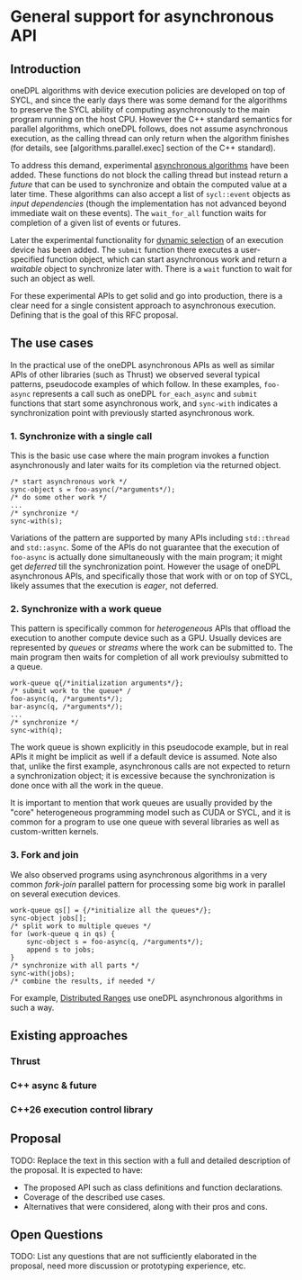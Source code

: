 # General support for asynchronous API

## Introduction

oneDPL algorithms with device execution policies are developed on top of SYCL, and since the early
days there was some demand for the algorithms to preserve the SYCL ability of computing
asynchronously to the main program running on the host CPU. However the C++ standard semantics for
parallel algorithms, which oneDPL follows, does not assume asynchronous execution, as the calling
thread can only return when the algorithm finishes (for details, see [algorithms.parallel.exec]
section of the C++ standard).

To address this demand, experimental [asynchronous algorithms](https://oneapi-src.github.io/oneDPL/parallel_api/async_api.html)
have been added. These functions do not block the calling thread but instead return a *future* that
can be used to synchronize and obtain the computed value at a later time. These algorithms can also
accept a list of `sycl::event` objects as *input dependencies* (though the implementation has not
advanced beyond immediate wait on these events). The `wait_for_all` function waits for completion
of a given list of events or futures.

Later the experimental functionality for [dynamic selection](https://oneapi-src.github.io/oneDPL/dynamic_selection_api_main.html)
of an execution device has been added. The `submit` function there executes a user-specified
function object, which can start asynchronous work and return a *waitable* object
to synchronize later with. There is a `wait` function to wait for such an object as well.

For these experimental APIs to get solid and go into production, there is a clear need for a single
consistent approach to asynchronous execution. Defining that is the goal of this RFC proposal.

## The use cases

In the practical use of the oneDPL asynchronous APIs as well as similar APIs of other libraries
(such as Thrust) we observed several typical patterns, pseudocode examples of which follow.
In these examples, `foo-async` represents a call such as oneDPL `for_each_async` and `submit`
functions that start some asynchronous work, and `sync-with` indicates a synchronization
point with previously started asynchronous work.

### 1. Synchronize with a single call

This is the basic use case where the main program invokes a function asynchronously and later waits
for its completion via the returned object.

```
/* start asynchronous work */
sync-object s = foo-async(/*arguments*/);
/* do some other work */
...
/* synchronize */
sync-with(s);
```

 Variations of the pattern are supported by many APIs including `std::thread` and `std::async`.
 Some of the APIs do not guarantee that the execution of `foo-async` is actually done simultaneously
 with the main program; it might get *deferred* till the synchronization point. However the usage
 of oneDPL asynchronous APIs, and specifically those that work with or on top of SYCL, likely
 assumes that the execution is *eager*, not deferred.

### 2. Synchronize with a work queue

This pattern is specifically common for *heterogeneous* APIs that offload the execution to
another compute device such as a GPU. Usually devices are represented by *queues* or *streams*
where the work can be submitted to. The main program then waits for completion of all work
previoulsy submitted to a queue.

```
work-queue q{/*initialization arguments*/};
/* submit work to the queue* /
foo-async(q, /*arguments*/);
bar-async(q, /*arguments*/);
...
/* synchronize */
sync-with(q);
```

The work queue is shown explicitly in this pseudocode example, but in real APIs it might be
implicit as well if a default device is assumed. Note also that, unlike the first example,
asynchronous calls are not expected to return a synchronization object; it is excessive because
the synchronization is done once with all the work in the queue.

It is important to mention that work queues are usually provided by the "core" heterogeneous
programming model such as CUDA or SYCL, and it is common for a program to use one queue
with several libraries as well as custom-written kernels.

### 3. Fork and join

We also observed programs using asynchronous algorithms in a very common *fork-join* parallel
pattern for processing some big work in parallel on several execution devices.

```
work-queue qs[] = {/*initialize all the queues*/};
sync-object jobs[];
/* split work to multiple queues */
for (work-queue q in qs) {
    sync-object s = foo-async(q, /*arguments*/);
    append s to jobs;
}
/* synchronize with all parts */
sync-with(jobs);
/* combine the results, if needed */
```

For example, [Distributed Ranges](https://github.com/oneapi-src/distributed-ranges) use oneDPL
asynchronous algorithms in such a way.

## Existing approaches

### Thrust

### C++ async & future

### C++26 execution control library

## Proposal

TODO: Replace the text in this section with a full and detailed description of the proposal.
It is expected to have:

- The proposed API such as class definitions and function declarations.
- Coverage of the described use cases.
- Alternatives that were considered, along with their pros and cons.

## Open Questions

TODO: List any questions that are not sufficiently elaborated in the proposal,
need more discussion or prototyping experience, etc.

